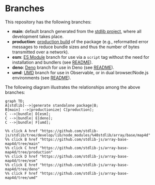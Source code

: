 <!--

@license Apache-2.0

Copyright (c) 2022 The Stdlib Authors.

Licensed under the Apache License, Version 2.0 (the "License");
you may not use this file except in compliance with the License.
You may obtain a copy of the License at

    http://www.apache.org/licenses/LICENSE-2.0

Unless required by applicable law or agreed to in writing, software
distributed under the License is distributed on an "AS IS" BASIS,
WITHOUT WARRANTIES OR CONDITIONS OF ANY KIND, either express or implied.
See the License for the specific language governing permissions and
limitations under the License.

-->

# Branches

This repository has the following branches:

-   **main**: default branch generated from the [stdlib project][stdlib-url], where all development takes place.
-   **production**: [production build][production-url] of the package (e.g., reformatted error messages to reduce bundle sizes and thus the number of bytes transmitted over a network).
-   **esm**: [ES Module][esm-url] branch for use via a `script` tag without the need for installation and bundlers (see [README][esm-readme]).
-   **deno**: [Deno][deno-url] branch for use in Deno (see [README][deno-readme]).
-   **umd**: [UMD][umd-url] branch for use in Observable, or in dual browser/Node.js environments (see [README][umd-readme]).

The following diagram illustrates the relationships among the above branches:

```mermaid
graph TD;
A[stdlib]-->|generate standalone package|B;
B[main] -->|productionize| C[production];
C -->|bundle| D[esm];
C -->|bundle| E[deno];
C -->|bundle| F[umd];

%% click A href "https://github.com/stdlib-js/stdlib/tree/develop/lib/node_modules/%40stdlib/array/base/map4d"
%% click B href "https://github.com/stdlib-js/array-base-map4d/tree/main"
%% click C href "https://github.com/stdlib-js/array-base-map4d/tree/production"
%% click D href "https://github.com/stdlib-js/array-base-map4d/tree/esm"
%% click E href "https://github.com/stdlib-js/array-base-map4d/tree/deno"
%% click F href "https://github.com/stdlib-js/array-base-map4d/tree/umd"
```

[stdlib-url]: https://github.com/stdlib-js/stdlib/tree/develop/lib/node_modules/%40stdlib/array/base/map4d
[production-url]: https://github.com/stdlib-js/array-base-map4d/tree/production
[deno-url]: https://github.com/stdlib-js/array-base-map4d/tree/deno
[deno-readme]: https://github.com/stdlib-js/array-base-map4d/blob/deno/README.md
[umd-url]: https://github.com/stdlib-js/array-base-map4d/tree/umd
[umd-readme]: https://github.com/stdlib-js/array-base-map4d/blob/umd/README.md
[esm-url]: https://github.com/stdlib-js/array-base-map4d/tree/esm
[esm-readme]: https://github.com/stdlib-js/array-base-map4d/blob/esm/README.md